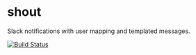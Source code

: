 # shout
Slack notifications with user mapping and templated messages.

[![Build Status](https://travis-ci.org/bbokorney/shout.svg?branch=master)](https://travis-ci.org/bbokorney/shout.svg?branch=master)
